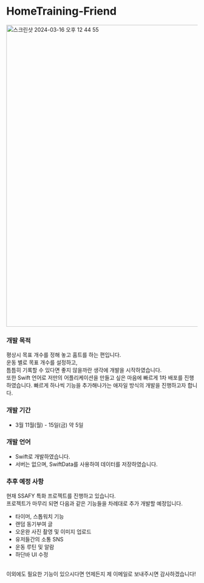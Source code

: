 # HomeTraining-Friend

<img width="792" alt="스크린샷 2024-03-16 오후 12 44 55" src="https://github.com/oilater/HomeTraining-Friend/assets/115062965/4a3fe24a-4788-473b-9bc5-8b41804ec56c">

### 개발 목적

평상시 목표 개수를 정해 놓고 홈트를 하는 편입니다. <br>
운동 별로 목표 개수를 설정하고, <br>
틈틈히 기록할 수 있다면 좋지 않을까란 생각에 개발을 시작하였습니다.
<br>
또한 Swift 언어로 저만의 어플리케이션을 만들고 싶은 마음에 빠르게 1차 배포를 진행하였습니다.
빠르게 하나씩 기능을 추가해나가는 애자일 방식의 개발을 진행하고자 합니다.


### 개발 기간
 - 3월 11월(월) - 15일(금) 약 5일


### 개발 언어

- Swift로 개발하였습니다.
- 서버는 없으며, SwiftData를 사용하여 데이터를 저장하였습니다.


### 추후 예정 사항
현재 SSAFY 특화 프로젝트를 진행하고 있습니다. 
<br> 프로젝트가 마무리 되면 다음과 같은 기능들을 차례대로 추가 개발할 예정입니다.
<br>
- 타이머, 스톱워치 기능
- 랜덤 동기부여 글
- 오운완 사진 촬영 및 이미지 업로드
- 유저들간의 소통 SNS
- 운동 루틴 및 알람
- 하단바 UI 수정

<br>
이외에도 필요한 기능이 있으시다면 언제든지 제 이메일로 보내주시면 감사하겠습니다!


  
